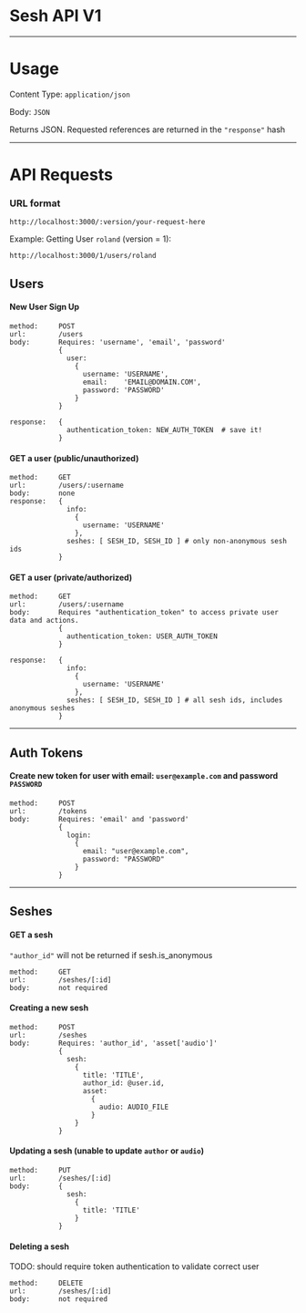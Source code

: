 **Sesh API V1**
======================================================================
----------------------------------------------------------------------

Usage
=====

Content Type: `application/json`

Body: `JSON`

Returns JSON.  Requested references are returned in the `"response"` hash

----------------------------------------------------------------------

API Requests
============
### URL format
    http://localhost:3000/:version/your-request-here

Example: Getting User `roland`  (version = 1):

    http://localhost:3000/1/users/roland

Users
-----

#### New User Sign Up

    method:     POST
    url:        /users
    body:       Requires: 'username', 'email', 'password'
                {
                  user:
                    {
                      username: 'USERNAME',
                      email:    'EMAIL@DOMAIN.COM',
                      password: 'PASSWORD'
                    }
                }

    response:   {
                  authentication_token: NEW_AUTH_TOKEN  # save it!
                }

#### GET a user (public/unauthorized)

    method:     GET
    url:        /users/:username
    body:       none
    response:   {
                  info:
                    {
                      username: 'USERNAME'
                    },
                  seshes: [ SESH_ID, SESH_ID ] # only non-anonymous sesh ids
                }

#### GET a user (private/authorized)

    method:     GET
    url:        /users/:username
    body:       Requires "authentication_token" to access private user data and actions.
                {
                  authentication_token: USER_AUTH_TOKEN
                }

    response:   {
                  info:
                    {
                      username: 'USERNAME'
                    },
                  seshes: [ SESH_ID, SESH_ID ] # all sesh ids, includes anonymous seshes
                }

----------------------------------------------------------------------
## Auth Tokens

#### Create new token for user with email: `user@example.com` and password `PASSWORD`

    method:     POST
    url:        /tokens
    body:       Requires: 'email' and 'password'
                {
                  login:
                    {
                      email: "user@example.com",
                      password: "PASSWORD"
                    }
                }


----------------------------------------------------------------------
## Seshes

#### GET a sesh

`"author_id"` will not be returned if sesh.is_anonymous

    method:     GET
    url:        /seshes/[:id]
    body:       not required


#### Creating a new sesh

    method:     POST
    url:        /seshes
    body:       Requires: 'author_id', 'asset['audio']'
                {
                  sesh:
                    {
                      title: 'TITLE',
                      author_id: @user.id,
                      asset:
                        {
                          audio: AUDIO_FILE
                        }
                    }
                }

#### Updating a sesh (unable to update `author` or `audio`)

    method:     PUT
    url:        /seshes/[:id]
    body:       {
                  sesh:
                    {
                      title: 'TITLE'
                    }
                }

#### Deleting a sesh

TODO: should require token authentication to validate correct user

    method:     DELETE
    url:        /seshes/[:id]
    body:       not required
